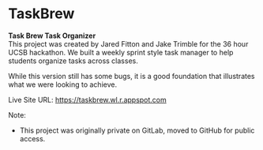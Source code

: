 # TaskBrew
**Task Brew Task Organizer**<br>
This project was created by Jared Fitton and Jake Trimble for the 36 hour UCSB hackathon. We built a weekly sprint style task manager to help students organize tasks across classes.

While this version still has some bugs, it is a good foundation that illustrates what we were looking to achieve.

Live Site URL: https://taskbrew.wl.r.appspot.com

Note: 
- This project was originally private on GitLab, moved to GitHub for public access.
